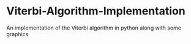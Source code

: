 # Viterbi-Algorithm-Implementation
An implementation of the Viterbi algorithm in python along with some graphics
